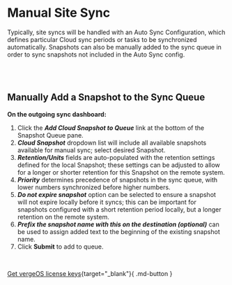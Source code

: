 

# Manual Site Sync

Typically, site syncs will be handled with an Auto Sync Configuration, which defines particular Cloud sync periods or tasks to be synchronized automatically. Snapshots can also be manually added to the sync queue in order to sync snapshots not included in the Auto Sync config.

<br>
<br>


## Manually Add a Snapshot to the Sync Queue
**On the outgoing sync dashboard:**

1.  Click the ***Add Cloud Snapshot to Queue*** link at the bottom of the Snapshot Queue pane.
2.  ***Cloud Snapshot*** dropdown list will include all available snapshots available for manual sync; select desired Snapshot.
3.  ***Retention/Units*** fields are auto-populated with the retention settings defined for the local Snapshot; these settings can be adjusted to allow for a longer or shorter retention for this Snapshot on the remote system.
4.  ***Priority*** determines precedence of snapshots in the sync queue, with lower numbers synchronized before higher numbers.
5.  ***Do not expire snapshot*** option can be selected to ensure a snapshot will not expire locally before it syncs; this can be important for snapshots configured with a short retention period locally, but a longer retention on the remote system.
6.  ***Prefix the snapshot name with this on the destination (optional)*** can be used to assign added text to the beginning of the existing snapshot name.
7.  Click **Submit** to add to queue.

<br>

[Get vergeOS license keys](https://www.verge.io/test-drive){target="_blank"}{ .md-button }